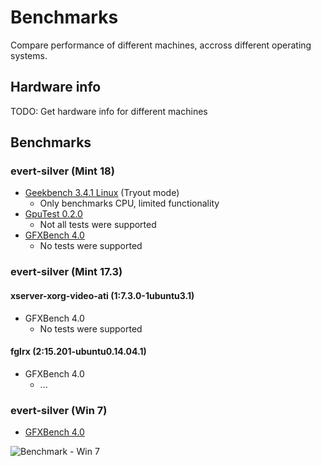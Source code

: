 Benchmarks
==========

Compare performance of different machines, accross different operating systems.

## Hardware info
TODO: Get hardware info for different machines

## Benchmarks
### evert-silver (Mint 18)
- [Geekbench 3.4.1 Linux](https://www.primatelabs.com/geekbench/) (Tryout mode)
    - Only benchmarks CPU, limited functionality
- [GpuTest 0.2.0](http://www.geeks3d.com/20121113/gputest-0-2-0-cross-platform-opengl-benchmark-furmark-lands-on-linux-and-os-x/)
    - Not all tests were supported
- [GFXBench 4.0]
    - No tests were supported

### evert-silver (Mint 17.3)
#### xserver-xorg-video-ati (1:7.3.0-1ubuntu3.1)
- GFXBench 4.0
    - No tests were supported
    
#### fglrx (2:15.201-ubuntu0.14.04.1)
- GFXBench 4.0
   - ...
    
### evert-silver (Win 7)
- [GFXBench 4.0]

[GFXBench 4.0]:https://gfxbench.com/result.jsp
![Benchmark - Win 7](https://dl.dropboxusercontent.com/u/57022080/static/GFXBench%20GL%20-%20Win%207.png)
